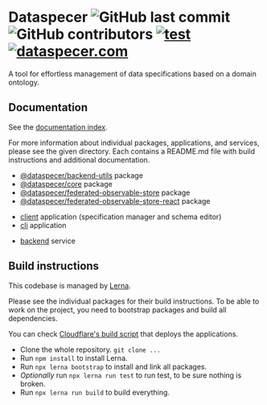 # Dataspecer ![GitHub last commit](https://img.shields.io/github/last-commit/mff-uk/dataspecer) ![GitHub contributors](https://img.shields.io/github/contributors/mff-uk/dataspecer) [![test](https://github.com/mff-uk/dataspecer/actions/workflows/test.yml/badge.svg)](https://github.com/mff-uk/dataspecer/actions/workflows/test.yml) [![dataspecer.com](https://img.shields.io/badge/-dataspecer.com-informational)](https://dataspecer.com/)

A tool for effortless management of data specifications based on a domain ontology.

## Documentation

See the [documentation index](./documentation/README.md).

For more information about individual packages, applications, and services, please see the given directory. Each contains a README.md file with build instructions and additional documentation.

- [@dataspecer/backend-utils](./packages/backend-utils) package
- [@dataspecer/core](./packages/core) package
- [@dataspecer/federated-observable-store](./packages/federated-observable-store) package
- [@dataspecer/federated-observable-store-react](./packages/federated-observable-store-react) package

<!-- -->

- [client](./applications/client) application (specification manager and schema editor)
- [cli](./applications/cli) application

<!-- -->

- [backend](./services/backend) service

## Build instructions

This codebase is managed by [Lerna](https://github.com/lerna/lerna).

Please see the individual packages for their build instructions. To be able to work on the project, you need to bootstrap packages and build all dependencies.

You can check [Cloudflare's build script](cloudflare.build.sh) that deploys the applications.

- Clone the whole repository. `git clone ...`
- Run `npm install` to install Lerna.
- Run `npx lerna bootstrap` to install and link all packages.
- *Optionally* run `npx lerna run test` to run test, to be sure nothing is broken. 
- Run `npx lerna run build` to build everything.
